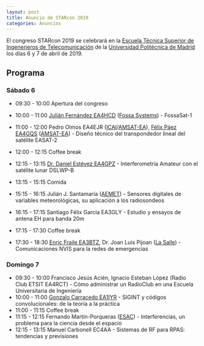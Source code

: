 ```yaml
---
layout: post
title: Anuncio de STARcon 2019
categories: Anuncios
---
```


El congreso STARcon 2019 se celebrará en la [Escuela Técnica Superior de
Ingenerieros de Telecomunicación](http://www.etsit.upm.es/) de la [Universidad
Politécnica de Madrid](http://www.upm.es/) los días 6 y 7 de abril de 2019.

## Programa

### Sábado 6

* 09:30 - 10:00 Apertura del congreso
* 10:00 - 11:00 [Julián Fernández EA4HCD](https://twitter.com/ea4hcd) ([Fossa Systems](http://fossa.systems/es/home-spanish/)) - FossaSat-1
* 11:00 - 12:00 Pedro Olmos EA4EJR ([ICAI](http://www.comillas.edu/es/)/[AMSAT-EA](https://www.amsat-ea.org/)), [Félix Páez EA4GQS](https://twitter.com/ea4gqs) ([AMSAT-EA](https://www.amsat-ea.org/)) - Diseño técnico del transpondedor lineal del satélite EASAT-2
* 12:00 - 12:15 Coffee break
* 12:15 - 13:15 [Dr. Daniel Estévez EA4GPZ](http://destevez.net/) - Interferometrı́a Amateur con el satélite lunar DSLWP-B

* 13:15 - 15:15 Comida

* 15:15 - 16:15 Julián J. Santamaría ([AEMET](http://www.aemet.es/es/portada)) - Sensores digitales de variables meteorológicas, su aplicación a los radiosondeos
* 16:15 - 17:15 Santiago Félix García EA3GLY - Estudio y ensayos de antena EH para banda 20m
* 17:15 - 17:30 Coffee break
* 17:30 - 18:30 [Enric Fraile EA3BTZ](http://ea3btz.com/), Dr. Joan Luis Pijoan ([La Salle](https://www.salleurl.edu/en)) - Comunicaciones NVIS para la redes de emergencias

### Domingo 7
* 09:30 - 10:00 Francisco Jesús Acién, Ignacio Esteban López (Radio Club ETSIT EA4RCT) - Cómo administrar un RadioClub en una Escuela Universitaria de Ingeniería
* 10:00 - 11:00 [Gonzalo Carracedo EA1IYR](http://actinid.org/) - SIGINT y códigos convolucionales: de la teoría a la práctica
* 11:00 - 11:15 Coffee break
* 11:15 - 12:15 Fernando Martín-Porqueras ([ESAC](http://www.esa.int/About_Us/ESAC/)) - Interferencias, un problema para la ciencia desde el espacio
* 12:15 - 13:15 Manuel Carbonell EC4AA - Sistemas de RF para RPAS: tendencias y previsiones

